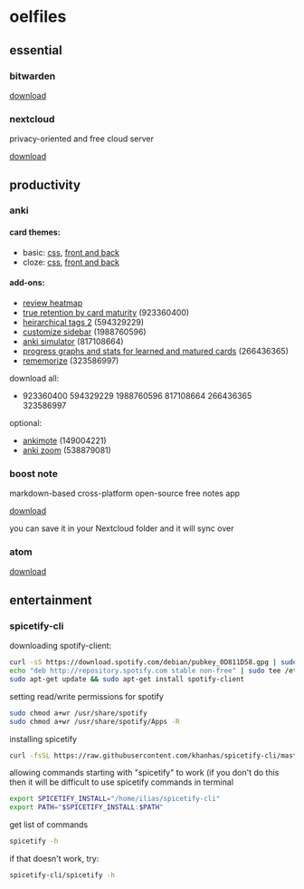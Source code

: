 # oelfiles

## essential

### bitwarden
[download](https://bitwarden.com/download/)

### nextcloud
privacy-oriented and free cloud server

[download](https://nextcloud.com/)

## productivity

### anki

#### card themes:
* basic: [css](https://pastebin.com/96AX3vZx), [front and back](https://pastebin.com/SbaCurP1)
* cloze: [css](https://pastebin.com/uBuHcUza), [front and back](https://pastebin.com/h1vNa37y)
  
#### add-ons:
* [review heatmap](https://github.com/Glutanimate/review-heatmap)
* [true retention by card maturity](https://ankiweb.net/shared/info/923360400) (923360400)
* [heirarchical tags 2](https://ankiweb.net/shared/info/594329229) (594329229)
* [customize sidebar](https://ankiweb.net/shared/info/1988760596) (1988760596)
* [anki simulator](https://ankiweb.net/shared/info/817108664) (817108664)
* [progress graphs and stats for learned and matured cards](https://ankiweb.net/shared/info/266436365) (266436365)
* [rememorize](https://ankiweb.net/shared/info/323586997) (323586997)

download all:
* 923360400 594329229 1988760596 817108664 266436365 323586997

optional:
* [ankimote](https://ankiweb.net/shared/info/149004221) (149004221)
* [anki zoom](https://ankiweb.net/shared/info/538879081) (538879081)

### boost note
markdown-based cross-platform open-source free notes app

[download](https://boostnote.io/)

you can save it in your Nextcloud folder and it will sync over

### atom
[download](https://atom.io/)

## entertainment

### spicetify-cli

downloading spotify-client:
```sh
curl -sS https://download.spotify.com/debian/pubkey_0D811D58.gpg | sudo apt-key add - 
echo "deb http://repository.spotify.com stable non-free" | sudo tee /etc/apt/sources.list.d/spotify.list
sudo apt-get update && sudo apt-get install spotify-client
```

setting read/write permissions for spotify
```sh
sudo chmod a+wr /usr/share/spotify
sudo chmod a+wr /usr/share/spotify/Apps -R
```

installing spicetify
```sh
curl -fsSL https://raw.githubusercontent.com/khanhas/spicetify-cli/master/install.sh | sh
```

allowing commands starting with "spicetify" to work (if you don't do this then it will be difficult to use spicetify commands in terminal
```sh
export SPICETIFY_INSTALL="/home/ilias/spicetify-cli"
export PATH="$SPICETIFY_INSTALL:$PATH"
```

get list of commands
```sh
spicetify -h
```

if that doesn't work, try:
```sh
spicetify-cli/spicetify -h
```
